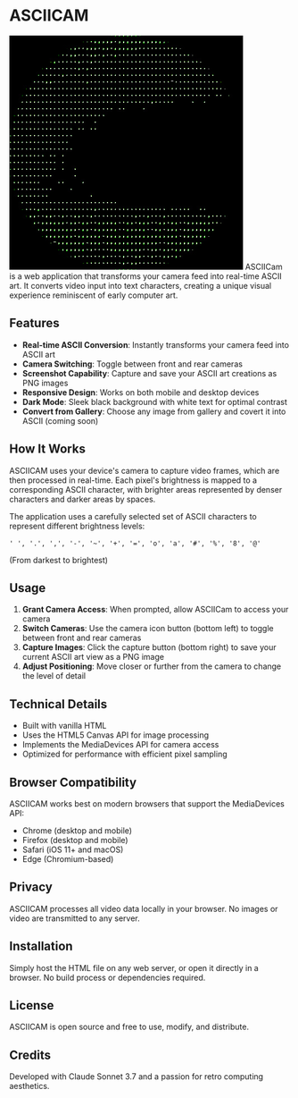 # ASCIICAM 
![My Project Logo](logo.jpg)
ASCIICam is a web application that transforms your camera feed into real-time ASCII art. It converts video input into text characters, creating a unique visual experience reminiscent of early computer art.

## Features

- **Real-time ASCII Conversion**: Instantly transforms your camera feed into ASCII art
- **Camera Switching**: Toggle between front and rear cameras
- **Screenshot Capability**: Capture and save your ASCII art creations as PNG images
- **Responsive Design**: Works on both mobile and desktop devices
- **Dark Mode**: Sleek black background with white text for optimal contrast
- **Convert from Gallery**: Choose any image from gallery and covert it into ASCII (coming soon)

## How It Works

ASCIICAM uses your device's camera to capture video frames, which are then processed in real-time. Each pixel's brightness is mapped to a corresponding ASCII character, with brighter areas represented by denser characters and darker areas by spaces.

The application uses a carefully selected set of ASCII characters to represent different brightness levels:
```
' ', '.', ',', '-', '~', '+', '=', 'o', 'a', '#', '%', '8', '@'
```
(From darkest to brightest)

## Usage

1. **Grant Camera Access**: When prompted, allow ASCIICam to access your camera
2. **Switch Cameras**: Use the camera icon button (bottom left) to toggle between front and rear cameras
3. **Capture Images**: Click the capture button (bottom right) to save your current ASCII art view as a PNG image
4. **Adjust Positioning**: Move closer or further from the camera to change the level of detail

## Technical Details

- Built with vanilla HTML
- Uses the HTML5 Canvas API for image processing
- Implements the MediaDevices API for camera access
- Optimized for performance with efficient pixel sampling

## Browser Compatibility

ASCIICAM works best on modern browsers that support the MediaDevices API:
- Chrome (desktop and mobile)
- Firefox (desktop and mobile)
- Safari (iOS 11+ and macOS)
- Edge (Chromium-based)

## Privacy

ASCIICAM processes all video data locally in your browser. No images or video are transmitted to any server.

## Installation

Simply host the HTML file on any web server, or open it directly in a browser. No build process or dependencies required.

## License

ASCIICAM is open source and free to use, modify, and distribute.

## Credits

Developed with Claude Sonnet 3.7 and a passion for retro computing aesthetics.
